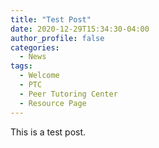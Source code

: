 ```yaml
---
title: "Test Post"
date: 2020-12-29T15:34:30-04:00
author_profile: false
categories:
  - News
tags:
  - Welcome
  - PTC
  - Peer Tutoring Center
  - Resource Page
---
```

This is a test post.